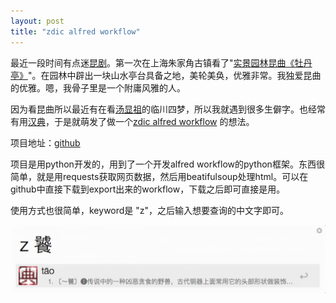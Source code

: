 ```yaml
---
layout: post
title: "zdic alfred workflow"
---
```


最近一段时间有点迷[昆剧](https://zh.wikipedia.org/zh/%E6%98%86%E6%9B%B2)。第一次在上海朱家角古镇看了"[实景园林昆曲《牡丹亭》](http://baike.baidu.com/link?url=qu48I2LDiMKj7k0J4OQAFY4r51JhLDidMof3gcw9VvJ_qB2ag74wheptOzkc3X1OOa1vrli5JIRmkueefMi-iiVDnk3WD-SW2XQHwwr2t89zmrdgH05hB42Hh4nCwSy7IBKz7WYc7RkaJfHoXbB5YimWqZS8C85AST0BJvS0ZMzXPYFCzIK3uvd16-nXM65l6k-tFXIFUB_h5SwQkndAMhIqGp6BYKobQ04TnGeGWxje4sfWt1DBVxsfqMJmZIxfFt_ZOJh7yIyvcrSfm4BAoq)"。在园林中辟出一块山水亭台具备之地，美轮美奂，优雅非常。我独爱昆曲的优雅。嗯，我骨子里是一个附庸风雅的人。

因为看昆曲所以最近有在看[汤显祖](https://zh.wikipedia.org/wiki/%E6%B1%A4%E6%98%BE%E7%A5%96)的临川四梦，所以我就遇到很多生僻字。也经常有用[汉典](www.zdic.net)，于是就萌发了做一个[zdic alfred workflow](https://github.com/jinuljt/zdic.alfredworkflow) 的想法。


项目地址：[github](https://github.com/jinuljt/zdic.alfredworkflow)

项目是用python开发的，用到了一个开发alfred workflow的python框架。东西很简单，就是用requests获取网页数据，然后用beatifulsoup处理html。可以在github中直接下载到export出来的workflow，下载之后即可直接是用。


使用方式也很简单，keyword是 "z"，之后输入想要查询的中文字即可。

![z 饕](/images/2016/zdic.1.png)
